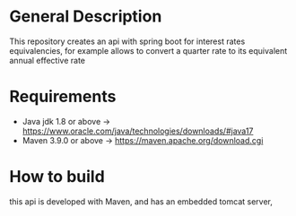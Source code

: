 # General Description
This repository creates an api with spring boot for interest rates equivalencies, for example allows to convert a quarter rate to its equivalent annual effective rate

# Requirements
  - Java jdk 1.8 or above -> https://www.oracle.com/java/technologies/downloads/#java17
  - Maven 3.9.0 or above -> https://maven.apache.org/download.cgi

# How to build

this api is developed with Maven, and has an embedded tomcat server, 
